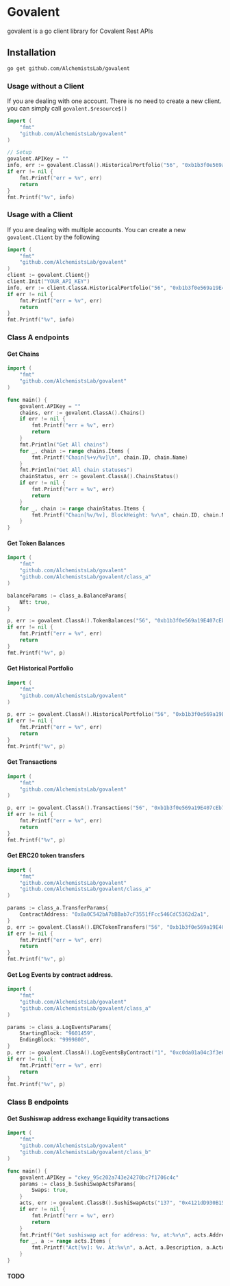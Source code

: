 # Govalent

govalent is a go client library for Covalent Rest APIs

## Installation

```sh
go get github.com/AlchemistsLab/govalent
```

### Usage without a Client

If you are dealing with one account. There is no need to create a new client. you can simply call `govalent.$resource$()`

```go
import (
	"fmt"
	"github.com/AlchemistsLab/govalent"
)

// Setup
govalent.APIKey = ""
info, err := govalent.ClassA().HistoricalPortfolio("56", "0xb1b3f0e569a19E407cEb7bFAEA3486F0D9d2488B")
if err != nil {
	fmt.Printf("err = %v", err)
	return
}
fmt.Printf("%v", info)
```

### Usage with a Client

If you are dealing with multiple accounts. You can create a new `govalent.Client` by the following

```go
import (
    "fmt"
    "github.com/AlchemistsLab/govalent"
)
client := govalent.Client{}
client.Init("YOUR_API_KEY")
info, err := client.ClassA.HistoricalPortfolio("56", "0xb1b3f0e569a19E407cEb7bFAEA3486F0D9d2488B")
if err != nil {
	fmt.Printf("err = %v", err)
	return
}
fmt.Printf("%v", info)
```

### Class A endpoints

#### Get Chains

```go
import (
	"fmt"
	"github.com/AlchemistsLab/govalent"
)

func main() {
	govalent.APIKey = ""
	chains, err := govalent.ClassA().Chains()
	if err != nil {
		fmt.Printf("err = %v", err)
		return
	}
	fmt.Println("Get All chains")
	for _, chain := range chains.Items {
		fmt.Printf("Chain[%+v/%v]\n", chain.ID, chain.Name)
	}
	fmt.Println("Get All chain statuses")
	chainStatus, err := govalent.ClassA().ChainsStatus()
	if err != nil {
		fmt.Printf("err = %v", err)
		return
	}
	for _, chain := range chainStatus.Items {
		fmt.Printf("Chain[%v/%v], BlockHeight: %v\n", chain.ID, chain.Name, chain.SyncedBlockHeight)
	}
}
```

#### Get Token Balances 

```go
import (
    "fmt"
    "github.com/AlchemistsLab/govalent"
    "github.com/AlchemistsLab/govalent/class_a"
)

balanceParams := class_a.BalanceParams{
	Nft: true,
}

p, err := govalent.ClassA().TokenBalances("56", "0xb1b3f0e569a19E407cEb7bFAEA3486F0D9d2488B", balanceParams)
if err != nil {
	fmt.Printf("err = %v", err)
	return
}
fmt.Printf("%v", p)
```

#### Get Historical Portfolio

```go
import (
    "fmt"
    "github.com/AlchemistsLab/govalent"
)

p, err := govalent.ClassA().HistoricalPortfolio("56", "0xb1b3f0e569a19E407cEb7bFAEA3486F0D9d2488B")
if err != nil {
	fmt.Printf("err = %v", err)
	return
}
fmt.Printf("%v", p)
```

#### Get Transactions

```go
import (
    "fmt"
    "github.com/AlchemistsLab/govalent"
)

p, err := govalent.ClassA().Transactions("56", "0xb1b3f0e569a19E407cEb7bFAEA3486F0D9d2488B")
if err != nil {
	fmt.Printf("err = %v", err)
	return
}
fmt.Printf("%v", p)
```

#### Get ERC20 token transfers

```go
import (
    "fmt"
    "github.com/AlchemistsLab/govalent"
    "github.com/AlchemistsLab/govalent/class_a"
)

params := class_a.TransferParams{
    ContractAddress: "0x8a0C542bA7bBBab7cF3551fFcc546CdC5362d2a1",
}
p, err := govalent.ClassA().ERCTokenTransfers("56", "0xb1b3f0e569a19E407cEb7bFAEA3486F0D9d2488B", params)
if err != nil {
    fmt.Printf("err = %v", err)
    return
}
fmt.Printf("%v", p)
```

#### Get Log Events by contract address.

```go
import (
    "fmt"
    "github.com/AlchemistsLab/govalent"
    "github.com/AlchemistsLab/govalent/class_a"
)

params := class_a.LogEventsParams{
    StartingBlock: "9601459",
    EndingBlock: "9999800",
}
p, err := govalent.ClassA().LogEventsByContract("1", "0xc0da01a04c3f3e0be433606045bb7017a7323e38", params)
if err != nil {
    fmt.Printf("err = %v", err)
    return
}
fmt.Printf("%v", p)
```

### Class B endpoints

#### Get Sushiswap address exchange liquidity transactions

```go
import (
	"fmt"
	"github.com/AlchemistsLab/govalent"
	"github.com/AlchemistsLab/govalent/class_b"
)

func main() {
	govalent.APIKey = "ckey_95c202a743e24270bc7f1706c4c"
	params := class_b.SushiSwapActsParams{
		Swaps: true,
	}
	acts, err := govalent.ClassB().SushiSwapActs("137", "0x4121dD930B15742b6d2e89B41284A79320bb8503", params)
	if err != nil {
		fmt.Printf("err = %v", err)
		return
	}
	fmt.Printf("Get sushiswap act for address: %v, at:%v\n", acts.Address, acts.UpdatedAt)
	for _, a := range acts.Items {
		fmt.Printf("Act[%v]: %v. At:%v\n", a.Act, a.Description, a.ActAt)
	}
}
```

#### TODO